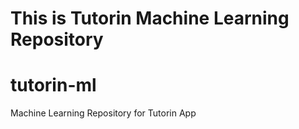 # This is Tutorin Machine Learning Repository
# tutorin-ml
Machine Learning Repository for Tutorin App
